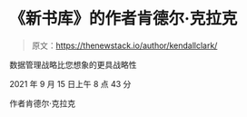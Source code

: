 # 《新书库》的作者肯德尔·克拉克

> 原文：<https://thenewstack.io/author/kendallclark/>

数据管理战略比您想象的更具战略性

2021 年 9 月 15 日上午 8 点 43 分

作者肯德尔·克拉克